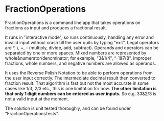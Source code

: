 # FractionOperations

FractionOperations is a command line app that takes operations on fractions as input and produces a fractional
result.

It runs in "interactive mode", so runs continuously, handling any error and invalid input without crash till the user quits by typing "exit".
Legal operators are *, /, +, - (multiply, divide, add, subtract). Operands and operators can be separated by one or more spaces. Mixed numbers are represented by whole&amp;numerator/denominator; for example,
&quot;3&amp;1/4&quot;, “-1&amp;7/8”. Improper fractions, whole numbers, and negative numbers are allowed as operands.

It uses the Reverse Polish Notation to be able to perform operations from the user input correctly. The intermediate decimal result then converted to fraction result. That algorithm is fast but not the most accurate in some cases like 1/3, 2/3 etc., this is one limitation for now.
**The other limitation is that only 1 digit numbers can be entered as user inputs.** So e.g. 33&2/3 is not a valid input at the moment.

The solution is unit tested thoroughly, and can be found under "FractionOperationsTests".
